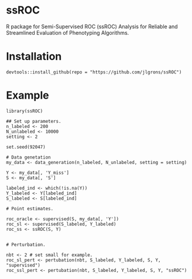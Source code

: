 # ssROC

R package for Semi-Supervised ROC (ssROC) Analysis for Reliable and Streamlined Evaluation of Phenotyping Algorithms.


# Installation

```{R, eval = FALSE}
devtools::install_github(repo = "https://github.com/jlgrons/ssROC")
```

# Example
```{R, eval = FALSE}
library(ssROC)

## Set up parameters.
n_labeled <- 200
N_unlabeled <- 10000
setting <- 2

set.seed(92047)

# Data genetation
my_data <- data_generation(n_labeled, N_unlabeled, setting = setting)

Y <- my_data[, 'Y_miss']
S <- my_data[, 'S']

labeled_ind <- which(!is.na(Y))
Y_labeled <- Y[labeled_ind]
S_labeled <- S[labeled_ind]

# Point estimates.

roc_oracle <- supervised(S, my_data[, 'Y'])
roc_sl <- supervised(S_labeled, Y_labeled)
roc_ss <- ssROC(S, Y)


# Perturbation.

nbt <- 2 # set small for example.
roc_sl_pert <- pertubation(nbt, S_labeled, Y_labeled, S, Y, "supervised")
roc_ssl_pert <- pertubation(nbt, S_labeled, Y_labeled, S, Y, "ssROC")
```
